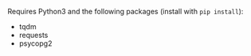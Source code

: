 Requires Python3 and the following packages (install with ``pip install``):
 * tqdm
 * requests
 * psycopg2
